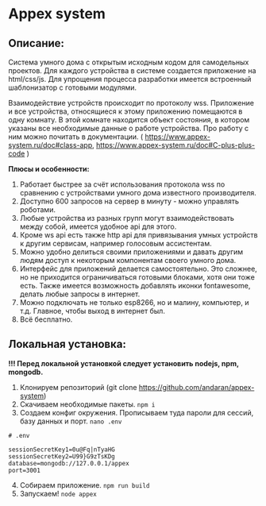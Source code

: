 # Appex system

## Описание:

Система умного дома с открытым исходным кодом для самодельных проектов. 
Для каждого устройства в системе создается приложение на html/css/js.
Для упрощения процесса разработки имеется встроенный шаблонизатор с готовыми
модулями. 

Взаимодействие устройств происходит по протоколу wss. Приложение и все устройства, относящиеся к этому
приложению помещаются в одну комнату. В этой комнате находится объект состояния, в котором указаны все 
необходимые данные о работе устройства. Про работу с ним можно почитать в документации. 
( https://www.appex-system.ru/doc#class-app, https://www.appex-system.ru/doc#C-plus-plus-code )

<strong> Плюсы и особенности: </strong>

1. Работает быстрее за счёт использования протокола wss по сравнению 
   с устройствами умного дома известного производителя.
2. Доступно 600 запросов на сервер в минуту - можно управлять роботами.
3. Любые устройства из разных групп могут взаимодействовать между собой, имеется удобное api для этого.
4. Кроме ws api есть также http api для привязывания умных устройств к другим сервисам, например голосовым
   ассистентам.
5. Можно удобно делиться своими приложениями и давать другим людям доступ к некоторым компонентам 
   своего умного дома.
6. Интерфейс для приложений делается самостоятельно. Это сложнее, но не приходится ограничиваться
   готовыми блоками, хотя они тоже есть. Также имеется возможность добавлять иконки fontawesome, 
   делать любые запросы в интернет. 
7. Можно подключать не только esp8266, но и малину, компьютер, и т.д. Главное, чтобы выход в интернет был. 
8. Всё бесплатно.


## Локальная установка:

<strong>!!! Перед локальной установкой следует установить nodejs, npm, mongodb.</strong>

1. Клонируем репозиторий (git clone https://github.com/andaran/appex-system)
2. Скачиваем необходимые пакеты. `npm i`
3. Создаем конфиг окружения. Прописываем туда пароли для сессий, базу данных и порт. `nano .env`
```
# .env
   
sessionSecretKey1=0u@Fq|nTyaHG
sessionSecretKey2=U99}G9zTsKDg
database=mongodb://127.0.0.1/appex
port=3001
```
4. Собираем приложение. `npm run build`
5. Запускаем! `node appex`
